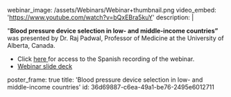 webinar_image: /assets/Webinars/Webinar+thumbnail.png
video_embed: 'https://www.youtube.com/watch?v=bQxEBra5kuY'
description: |
  <p>"<strong>Blood pressure device selection in low- and middle-income countries”</strong> was presented by Dr. Raj Padwal, Professor of Medicine at the University of Alberta, Canada.
  </p>
  <ul>
  	<li>Click <a href="https://youtu.be/ZxdBHBqcg3o" target="_blank">here </a>for access to the Spanish recording of the webinar.</li>
  	<li><a href="https://drive.google.com/file/d/13YD5N7BifLd4QJ34U6gZ0sx1jAtSXWd5/view?usp=sharing" target="_blank">Webinar slide deck</a></li>
  </ul>
poster_frame: true
title: 'Blood pressure device selection in low- and middle-income countries'
id: 36d69887-c6ea-49a1-be76-2495e6012711
